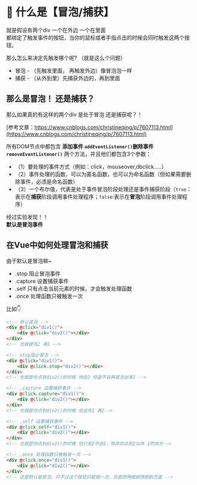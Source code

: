 # 🔵 什么是【冒泡/捕获】


就是假设有两个div 一个在外边 一个在里面   
都绑定了触发事件的按钮，当你的鼠标或者手指点击的时候会同时触发这两个按钮。  

那么怎么来决定先触发哪个呢? （就是这么个问题）

- 冒泡 - （先触发里面， 再触发外边）像冒泡泡一样
- 捕获 - （从外到里）先捕获外边的，再到里面


## 那么是冒泡！ 还是捕获？
那么如果真的有这样的两个div 是处于冒泡 还是捕获呢？！

[参考文章：https://www.cnblogs.com/christineqing/p/7607113.html](https://www.cnblogs.com/christineqing/p/7607113.html)  

所有DOM节点中都包含 **添加事件 `addEventListener()`删除事件`removeEventListener()`** 两个方法，并且他们都包含3个参数：   
- （1）要处理的事件方式（例如：click，mouseover,dbclick.....）  
- （2）事件处理的函数，可以为匿名函数，也可以为命名函数（但如果需要删除事件，必须是命名函数）   
- （3）一个布尔值，代表是处于事件冒泡阶段处理还是事件捕获阶段（`true`：表示在**捕获**阶段调用事件处理程序；`false`:表示在**冒泡**阶段调用事件处理程序）



经过实验发现！！   
**默认是冒泡事件**

## 在Vue中如何处理冒泡和捕获

由于默认是冒泡嘛~

- .stop 阻止冒泡事件
- .capture 设置捕获事件
- .self 只有点击当前元素的时候，才会触发处理函数
- .once 处理函数只被触发一次

比如👇  
```html
<!-- 默认冒泡 -->
<div @click="div1()"> 
    <div @click="div2()"></div>
</div>
<!-- 也就是先2 再1 -->
```
```html
<!-- stop阻止冒泡 -->
<div @click="div1()"> 
    <div @click.stop="div2()"></div>
</div>
<!-- 也就是你点到div2()的时候 他会2 但是不会再冒泡出来1 -->
```
```html
<!-- .capture 设置捕获事件 -->
<div @click.capture="div1()"> 
    <div @click="div2()"></div>
</div>
<!-- 也就是你点到div2()的时候 他会先1 再2-->
```
```html
<!-- .self 设置捕获事件 -->
<div @click.self="div1()"> 
    <div @click="div2()"></div>
</div>
<!-- 也就是你点到div2()的时候 他只会2不会1，除非你点到2以外 1的地方-->
```
```html
<!-- .once 处理函数只被触发一次 -->
<div @click.once="div1()"> 
    <div @click="div2()"></div>
</div>
<!-- 还是默认是冒泡，只不过这个按钮只能按一次，后面想再按就得刷新页面 -->
```